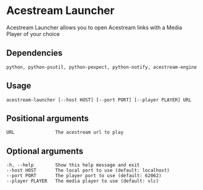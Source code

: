 # Acestream Launcher
Acestream Launcher allows you to open Acestream links with a Media Player of your choice

## Dependencies
    python, python-psutil, python-pexpect, python-notify, acestream-engine

## Usage
    acestream-launcher [--host HOST] [--port PORT] [--player PLAYER] URL

## Positional arguments
    URL               The acestream url to play

## Optional arguments
    -h, --help        Show this help message and exit
    --host HOST       The local port to use (default: localhost)
    --port PORT       The player port to use (default: 62062)
    --player PLAYER   The media player to use (default: vlc)
